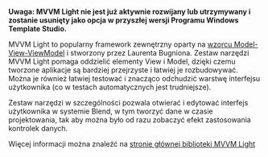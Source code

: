 ﻿**Uwaga: MVVM Light nie jest już aktywnie rozwijany lub utrzymywany i zostanie usunięty jako opcja w przyszłej wersji Programu Windows Template Studio.**

MVVM Light to popularny framework zewnętrzny oparty na [wzorcu Model-View-ViewModel](https://en.wikipedia.org/wiki/Model%E2%80%93view%E2%80%93viewmodel) i stworzony przez Laurenta Bugniona. Zestaw narzędzi MVVM Light pomaga oddzielić elementy View i Model, dzięki czemu tworzone aplikacje są bardziej przejrzyste i łatwiej je rozbudowywać. Można je również łatwiej testować i znacząco odchudzić warstwę interfejsu użytkownika (co w testach automatycznych jest trudniejsze).

Zestaw narzędzi w szczególności pozwala otwierać i edytować interfejs użytkownika w systemie Blend, w tym tworzyć dane w czasie projektowania, tak aby można było od razu zobaczyć efekt zastosowania kontrolek danych.

Więcej informacji można znaleźć na [stronie głównej biblioteki MVVM Light](http://www.mvvmlight.net/)
